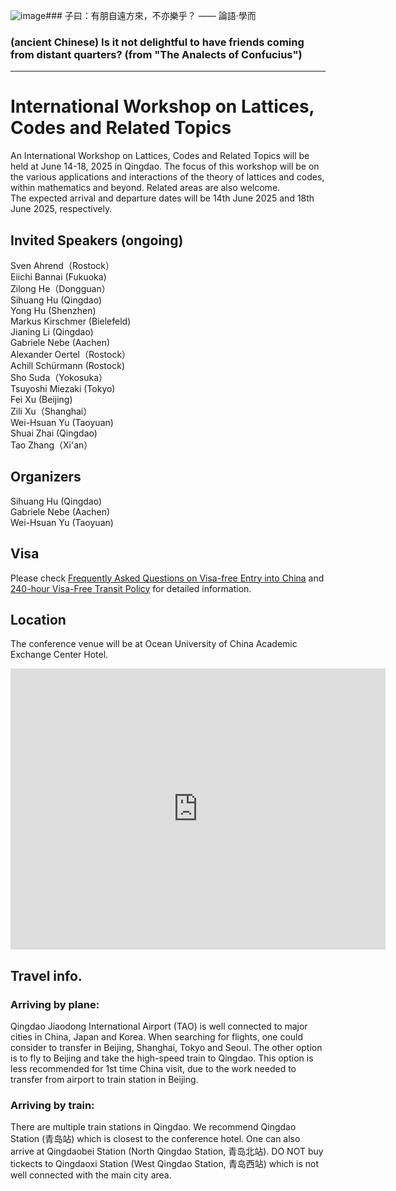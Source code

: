 ![image](https://github.com/user-attachments/assets/012d5c7a-b167-40a6-b8c6-fcb10be9cc3e)### 子曰：有朋自遠方來，不亦樂乎？ —— 論語·學而
### (ancient Chinese) Is it not delightful to have friends coming from distant quarters? (from "The Analects of Confucius")
------
# International Workshop on Lattices, Codes and Related Topics
An International Workshop on Lattices, Codes and Related Topics will be held at June 14-18, 2025 in Qingdao. 
The focus of this workshop will be on the various applications and interactions of the
theory of lattices and codes, within mathematics and beyond.
Related areas are also welcome.  
The expected arrival and departure dates will be 14th June 2025 and 18th June 2025, respectively. 

## Invited Speakers (ongoing)
Sven Ahrend（Rostock）  
Eiichi Bannai (Fukuoka)    
Zilong He（Dongguan）  
Sihuang Hu (Qingdao)  
Yong Hu (Shenzhen)  
Markus Kirschmer (Bielefeld)  
Jianing Li (Qingdao)  
Gabriele Nebe (Aachen)  
Alexander Oertel（Rostock）  
Achill Schürmann (Rostock)  
Sho Suda（Yokosuka）  
Tsuyoshi Miezaki (Tokyo)  
Fei Xu (Beijing)  
Zili Xu（Shanghai）  
Wei-Hsuan Yu (Taoyuan)  
Shuai Zhai (Qingdao)  
Tao Zhang（Xi'an）  

## Organizers
Sihuang Hu  (Qingdao)  
Gabriele Nebe (Aachen)   
Wei-Hsuan Yu (Taoyuan) 

## Visa
Please check [Frequently Asked Questions on Visa-free Entry into China](https://bio.visaforchina.cn/CBR3_EN/tongzhigonggao/323932180101337088.html) and [240-hour Visa-Free Transit Policy](https://bio.visaforchina.cn/CBR3_EN/tongzhigonggao/329810879262625792.html) for detailed information. 

## Location
The conference venue will be at Ocean University of China Academic Exchange Center Hotel.
<iframe src="https://www.google.com/maps/embed?pb=!1m14!1m8!1m3!1d31791.360746812457!2d120.32414898437544!3d36.06618646323339!3m2!1i1024!2i768!4f13.1!3m3!1m2!1s0x35960ffb1eb7ea95%3A0x3d799a207aa568bd!2sOcean%20University%20of%20China%20Academic%20Exchange%20Center%20Hotel!5e0!3m2!1sen!2sus!4v1725635872504!5m2!1sen!2sus" width="600" height="450" style="border:0;" allowfullscreen="" loading="lazy" referrerpolicy="no-referrer-when-downgrade"></iframe>

## Travel info.

### Arriving by plane:
Qingdao Jiaodong International Airport (TAO) is well connected to major cities in China, Japan and Korea.
When searching for flights, one could consider to transfer in Beijing, Shanghai, Tokyo and Seoul.
The other option is to fly to Beijing and take the high-speed train to Qingdao. This option is less recommended for 1st time China visit, due to the work needed to transfer from airport to train station in Beijing.
### Arriving by train:
There are multiple train stations in Qingdao.
We recommend Qingdao Station (青岛站) which is closest to the conference hotel.
One can also arrive at Qingdaobei Station (North Qingdao Station, 青岛北站).
DO NOT buy tickects to Qingdaoxi Station (West Qingdao Station, 青岛西站) which is not well connected with the main city area.
